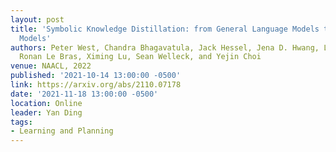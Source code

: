```yaml
---
layout: post
title: 'Symbolic Knowledge Distillation: from General Language Models to Commonsense
  Models'
authors: Peter West, Chandra Bhagavatula, Jack Hessel, Jena D. Hwang, Liwei Jiang,
  Ronan Le Bras, Ximing Lu, Sean Welleck, and Yejin Choi
venue: NAACL, 2022
published: '2021-10-14 13:00:00 -0500'
link: https://arxiv.org/abs/2110.07178
date: '2021-11-18 13:00:00 -0500'
location: Online
leader: Yan Ding
tags:
- Learning and Planning
---
```

